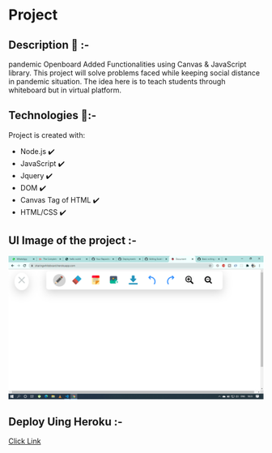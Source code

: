 # Project

## Description  :small_red_triangle_down: :-
pandemic Openboard
Added Functionalities using Canvas & JavaScript library.
This project will solve problems faced while keeping social distance in pandemic situation.
The idea here is to teach students through whiteboard but in virtual platform.
 
 
 
 ## Technologies :rocket::-
Project is created with:
* Node.js :heavy_check_mark:
* JavaScript :heavy_check_mark:
* Jquery :heavy_check_mark:
* DOM :heavy_check_mark:
* Canvas Tag of HTML :heavy_check_mark:
* HTML/CSS :heavy_check_mark:

## UI Image of the project :-
![UI Image](./UI.png)

  
## Deploy Uing Heroku :-
[Click Link](https://sharingwhiteboard.herokuapp.com/)




